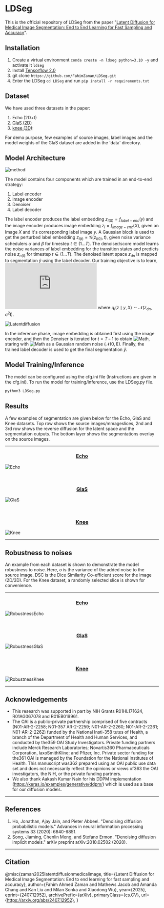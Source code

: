 # LDSeg
This is the official repository of LDSeg from the paper "[Latent Diffusion for Medical Image Segmentation: End to End Learning for Fast Sampling and Accuracy](https://arxiv.org/abs/2407.12952)".

## Installation
1. Create a virtual environment `conda create -n ldseg python=3.10 -y` and activate it `ldseg`
2. Install [Tensorflow 2.0](https://www.tensorflow.org/install/pip)
3. git clone `https://github.com/FahimZaman/LDSeg.git`
4. Enter the LDSeg `cd LDSeg` and run `pip install -r requirements.txt`


## Dataset
We have used three datasets in the paper:
1. Echo (2D+t)
2. [GlaS (2D)](https://www.kaggle.com/datasets/sani84/glasmiccai2015-gland-segmentation) 
3. [knee (3D)](https://nda.nih.gov/oai/):

For demo purpose, few examples of source images, label images and the model weights of the GlaS dataset are added in the 'data' directory.

## Model Architecture
![method](assets/Method.png)

The model contains four components which are trained in an end-to-end strategy:
1. Label encoder
2. Image encoder
3. Denoiser
4. Label decoder

The label encoder produces the label embedding $z_{l(0)} = f_{label-enc}(y)$ and the image encoder produces image embedding $z_i = f_{image-enc}(X)$, given an Image $X$ and it's corresponding label image $y$.
A Gaussian block is used to get the perturbed label embedding $z_{l(t)} = \mathcal G(z_{l(0)}, t)$, given noise variance schedulers $\alpha$ and $\beta$ for timestep $t \in (1 \dotsc T)$.
The denoiser/score model learns the noise variances of label embedding for the transition states and predicts noise $z_{n(t)}$ for timestep $t \in (1 \dotsc T)$.
The denoised latent space $z_{dn}$ is mapped to segmentation $\hat{y}$ using the label decoder. Our training objective is to learn, ![q(\hat{y}|X)=\mathbb{E}_{q_{i}(z_{i}|X)}\left[q_{s}(\hat{y}|z)\right]](https://latex.codecogs.com/png.latex?q%28%5Chat%7By%7D%7CX%29%3D%5Cmathbb%7BE%7D_%7Bq_%7Bi%7D%28z_%7Bi%7D%7CX%29%7D%5Cleft%5Bq_%7Bs%7D%28%5Chat%7By%7D%7Cz%29%5Cright%5D) where $q_{l}(z \mid y, X) \sim \mathcal{N}(z_{dn}, \sigma^2 \mathrm{I})$.

![Latentdiffusion](assets/Latentdiffusion.png)

In the inference phase, image embedding is obtained first using the image encoder, and then the Denoiser is iterated for $t = T \cdots 1$ to obtain ![Math](https://latex.codecogs.com/png.latex?\tilde{z}_{l(0)}), staring with ![Math](https://latex.codecogs.com/png.latex?\tilde{z}_{l(T)}) as a Gaussian random noise $(\mathcal{N}(\mathrm{0, I}))$. Finally, the trained label decoder is used to get the final segmentation $\hat{y}$.

## Model Training/Inference
The model can be configured using the cfg.ini file (Instructions are given in the cfg.ini). To run the model for training/inference, use the LDSeg.py file.

```bash
python3 LDSeg.py
```

## Results
A few examples of segmentation are given below for the Echo, GlaS and Knee datasets. Top row shows the source images/mmageslices, 2nd and 3rd row shows the reverse diffusion for the latent space and the segmentation outputs. The bottom layer shows the segmentations overlay on the source images.

--------------------

### <ins> <p align='center'> Echo </ins>
![Echo](assets/EchoSeg.gif)

<br/>

### <ins> <p align='center'> GlaS </ins>
![GlaS](assets/GlaSSeg.gif)

<br/>

### <ins> <p align='center'> Knee </ins>
![Knee](assets/KneeSeg.gif)


--------------------

## Robustness to noises
An example from each dataset is shown to demonstrate the model robustness to noise. Here, $\sigma$ is the variance of the added noise to the source image. DSC is the Dice Similarity Co-efficient score for the image (2D/3D). For the Knee dataset, a randomly selected slice is shown for convenience.

--------------------

### <ins> <p align='center'> Echo </ins>
![RobustnessEcho](assets/RobustnessEcho.gif)

<br/>

### <ins> <p align='center'> GlaS </ins>
![RobustnessGlaS](assets/RobustnessGlaS.gif)

<br/>

### <ins> <p align='center'> Knee </ins>
![RobustnessKnee](assets/RobustnessKnee.gif)

--------------------

## Acknowledgements
- This research was supported in part by NIH Grants R01HL171624, R01AG067078 and R01EB019961.
- The OAI is a public-private partnership comprised of five contracts (N01-AR-2-2258; N01-357 AR-2-2259; N01-AR-2-2260; N01-AR-2-2261; N01-AR-2-2262) funded by the National Insti-358 tutes of Health, a branch of the Department of Health and Human Services, and conducted by the359 OAI Study Investigators. Private funding partners include Merck Research Laboratories; Novartis360 Pharmaceuticals Corporation, laxoSmithKline; and Pfizer, Inc. Private sector funding for the361 OAI is managed by the Foundation for the National Institutes of Health. This manuscript was362 prepared using an OAI public use data set and does not necessarily reflect the opinions or views of363 the OAI investigators, the NIH, or the private funding partners.
- We also thank Aakash Kumar Nain for his DDPM implementation (https://keras.io/examples/generative/ddpm/) which is used as a base for our diffusion models.

--------------------

## References

1. Ho, Jonathan, Ajay Jain, and Pieter Abbeel. "Denoising diffusion probabilistic models." Advances in neural information processing systems 33 (2020): 6840-6851.
2. Song, Jiaming, Chenlin Meng, and Stefano Ermon. "Denoising diffusion implicit models." arXiv preprint arXiv:2010.02502 (2020).

--------------------

## Citation

@misc{zaman2025latentdiffusionmedicalimage,
      title={Latent Diffusion for Medical Image Segmentation: End to end learning for fast sampling and accuracy},
      author={Fahim Ahmed Zaman and Mathews Jacob and Amanda Chang and Kan Liu and Milan Sonka and Xiaodong Wu},
      year={2025},
      eprint={2407.12952},
      archivePrefix={arXiv},
      primaryClass={cs.CV},
      url={https://arxiv.org/abs/2407.12952}, 
}
